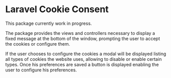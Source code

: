 

# Laravel Cookie Consent

This package currently work in progress.

The package provides the views and controllers necessary to display a fixed message at the bottom of the window, prompting the user to accept the cookies or configure them.

If the user chooses to configure the cookies a modal will be displayed listing all types of cookies the website uses, allowing to disable or enable certain types. Once his preferences are saved a button is displayed enabling the user to configure his preferences.
